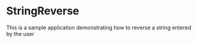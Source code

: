 # StringReverse
This is a sample application demonstrating how to reverse a string entered by the user
